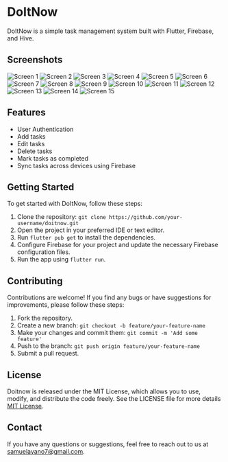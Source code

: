# DoItNow

DoItNow is a simple task management system built with Flutter, Firebase, and Hive.

## Screenshots

![Screen 1](https://github.com/onaya7/DoItNow/assets/63925047/1db9770b-593d-4a64-a5d8-ee34bf122b2f)
![Screen 2](https://github.com/onaya7/DoItNow/assets/63925047/17271846-d770-4e1c-b4f4-ad602fb5d6b9)
![Screen 3](https://github.com/onaya7/DoItNow/assets/63925047/4babfd4a-a46b-4ef8-a8d5-24a0ecec1b38)
![Screen 4](https://github.com/onaya7/DoItNow/assets/63925047/ec6b8aed-bf26-49fa-a7b4-5525695f4ce9)
![Screen 5](https://github.com/onaya7/DoItNow/assets/63925047/a0cea86a-c036-4cc8-ace6-84296c786577)
![Screen 6](https://github.com/onaya7/DoItNow/assets/63925047/e20ac433-1c21-4575-a47c-835f8eeb47bf)
![Screen 7](https://github.com/onaya7/DoItNow/assets/63925047/6ee3661d-2208-4aa2-ad24-3a5bafaa73de)
![Screen 8](https://github.com/onaya7/DoItNow/assets/63925047/eeec04c9-ddce-4d11-a218-8b3935702c6a)
![Screen 9](https://github.com/onaya7/DoItNow/assets/63925047/09cb4b08-44e1-4cac-b9c6-54b85131e33b)
![Screen 10](https://github.com/onaya7/DoItNow/assets/63925047/6e2e23df-368d-4f2a-b2a2-fdd94f1d89c8)
![Screen 11](https://github.com/onaya7/DoItNow/assets/63925047/62306b8a-baac-4534-a420-1b80141af2a8)
![Screen 12](https://github.com/onaya7/DoItNow/assets/63925047/5b67c3a5-8fcb-4d13-8de4-f7dd2f8b246d)
![Screen 13](https://github.com/onaya7/DoItNow/assets/63925047/abf95246-2a35-4776-bd0d-83ba8d91ed6b)
![Screen 14](https://github.com/onaya7/DoItNow/assets/63925047/1fd8ed99-5f66-4301-b9ad-3066f07acf52)
![Screen 15](https://github.com/onaya7/DoItNow/assets/63925047/f165db20-1a94-4c7a-93f8-e58b119f7561)

## Features

- User Authentication
- Add tasks
- Edit tasks
- Delete tasks 
- Mark tasks as completed
- Sync tasks across devices using Firebase

## Getting Started

To get started with DoItNow, follow these steps:

1. Clone the repository: `git clone https://github.com/your-username/doitnow.git`
2. Open the project in your preferred IDE or text editor.
3. Run `flutter pub get` to install the dependencies.
4. Configure Firebase for your project and update the necessary Firebase configuration files.
5. Run the app using `flutter run`.

## Contributing

Contributions are welcome! If you find any bugs or have suggestions for improvements, please follow these steps:

1. Fork the repository.
2. Create a new branch: `git checkout -b feature/your-feature-name`
3. Make your changes and commit them: `git commit -m 'Add some feature'`
4. Push to the branch: `git push origin feature/your-feature-name`
5. Submit a pull request.

## License

Doitnow is released under the MIT License, which allows you to use, modify, and distribute the code freely. See the LICENSE file for more details [MIT License](https://github.com/onaya7/DoItNow/blob/master/LICENSE.md).

## Contact

If you have any questions or suggestions, feel free to reach out to us at [samuelayano7@gmail.com](mailto:samuelayano7@gmail.com).